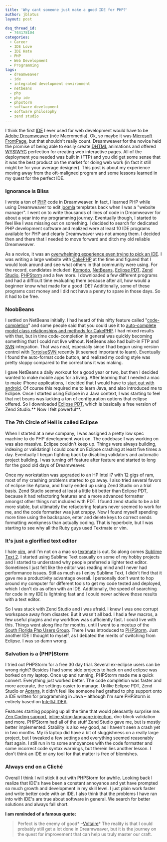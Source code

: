 ```yaml
---
title: 'Why cant someone just make a good IDE for PHP?'
author: jblotus
layout: post

dsq_thread_id:
  - 744178104
categories:
  - Career
  - IDE Love
  - IDE Hate
  - PHP
  - Web Development
  - Programming
tags:
  - dreamweaver
  - ide
  - integrated development environment
  - netbeans
  - php
  - php ide
  - phpstorm
  - software development
  - software philosophy
  - zend studio
---
```

I think the first [IDE][1] I ever used for web development would have to be [Adobe Dreamweaver][2] (née Macromedia). Ok, so maybe it was [Microsoft FrontPage][3], but that shouldn't really count. Dreamweaver for the novice held the promise of being able to easily create [DHTML][4] animations and offered [WYSIWYG][5] perfection for creating web interactive pages. All of the deployment you needed was built in (FTP) and you did get some sense that it was the best product on the market for doing web work (in fact it still might be for your average designer). This post is about my experience moving away from the oft-maligned program and some lessons learned in my quest for the perfect IDE. <!--more-->

### Ignorance is Bliss

I wrote a ton of [PHP][6] code in Dreamweaver. In fact, I learned PHP while using Dreamweaver to edit [joomla][7] templates back when I was a "website manager". I went on to write thousands of lines of code in Dreamweaver for about a year into my programming journey. Eventually though, I started to feel like I was missing out on something. I decided to search for dedicated PHP development software and realized were at least 10 IDE programs available for PHP and clearly Dreamweaver was not among them. I decided then and there that I needed to move forward and ditch my old reliable Dreamweaver.

As a novice, it was an [overwhelming experience even trying to pick an IDE][8]. I was writing a large website with [CakePHP][9] at the time and figured that I would look around and see what others in that community were using. For the record, candidates included: [Komodo][10], [NetBeans][11], [Eclipse PDT][12], [Zend Studio][13], [PHPStorm][14] and a few more. I downloaded a few different programs and had a difficult time evaluating them because after all, how would a beginner know what made for a good IDE? Additionally, some of these programs cost money and I did not have a penny to spare in those days. So it had to be free.

### NoobBeans

I settled on NetBeans initially. I had heard of this nifty feature called "[code-completion][15]" and some people said that you could use it to [auto-complete model class relationships and methods for CakePHP][16]. I had mixed results with that, but in time code-completion in general was quickly becoming something that I could not live without. NetBeans also had built-in FTP and [SVN][17] integration. That was neat, especially since I had begun using version control with [TortoiseSVN ][18]recently (it seemed important to learn). Eventually I found the auto-format code button, and realized my coding style was pretty sloppy compared to the corrections it was making.

I gave NetBeans a daily workout for a good year or two, but then I decided wanted to make mobile apps for a living. After learning that I needed a mac to make iPhone applications, I decided that I would have to [start out with android][19]. Of course this required me to learn Java, and also introduced me to Eclipse. Once I started using Eclipse in a Java context, I was starting to feel that net beans was lacking a ton of configuration options that eclipse offered. So I downloaded [Eclipse PDT][12], which is basically a free version of Zend Studio.** Now I felt powerful**.

### The 7th Circle of Hell is called Eclipse

When I started at a new company, I was assigned a pretty low spec machine to do PHP development work on. The codebase I was working on was also massive. Eclipse couldn't keep up. Things were always building, indexing or validating! I could count on Eclipse crashing at least five times a day. Eventually I began fighting back by disabling validators and automatic project building. I was turning off feature after feature and started to long for the good old days of Dreamweaver.

Once my workstation was upgraded to an HP Intel i7 with 12 gigs of ram, most of my crashing problems started to go away. I also tried several favors of eclipse like Aptana, and finally ended up using Zend Studio on a trial basis. Zend Studio seemed at least a little bit better than Eclipse PDT, because it had refactoring features and a more advanced formatter amongst other things not included with PDT. I found zend studio to be a bit more stable, but ultimately the refactoring featurs never seemed to work for me, and the code formatter was just crappy. Now I found myself spending more time using the backspace, enter and delete keys to correct sends formatting wonkyness than actually coding. That is hyperbole, but I was starting to see why all the Ruby guys used Textmate or vim.

### It's just a glorified text editor

I hate [vim][20], and I'm not on a mac so [textmate][21] is out. So along comes [Sublime Text 2][22]. I started using Sublime Text casually on some of my hobby projects and I started to understand why people preferred a lighter text editor. Sometimes I just felt like the editor was reading mind and I never had performance issues. Still as much as I enjoy Sublime Text, I didn't find that it gave me a productivity advantage overall. I personally don't want to hop around my computer for different tools to get my code tested and deployed, which I don't do as often with an IDE. Additionally, the speed of searching for code in my IDE is lightning fast and I could never achieve those results with a text editor.

So I was stuck with Zend Studio and i was afraid. I knew I was one corrupt workspace away from disaster. But it wasn't all bad. I had a few macros, a few useful plugins and my workflow was sufficiently fast. I could live with this. Things went along fine for months, until I went to a meetup of the [South Florida Php Users Group][23]. There I was introduced to [PHPStorm][14]. Just another IDE I thought to myself, as I debated the merits of switching from Eclipse. I was so damn wrong.

### Salvation is a (PHP)Storm

I tried out PHPStorm for a free 30 day trial. Several ex-eclipse users can be wrong right? Besides I had some side projects to hack on and eclipse was borked on my laptop. Once up and running, PHPStorm made me a quick convert. Everything just worked better. The code completion was faster and more accurate, the settings easier to manage. Unlike Eclipse PDT, Zend Studio or [Aptana][24], it didn't feel like someone had grafted to php support onto a IDE written for programming in Java – although I'm sure PHPStorm is entirely based on [IntelliJ IDEA][25].

Features starting popping up all the time that would pleasantly surprise me: [Zen Coding support][26], [inline string language injection][27], doc block validation and more. PHPStorm had all of the stuff Zend Studio gave me, but is mostly better implemented. Stability is also vey good, as I haven't seen a crash yet in two months. My i5 laptop did have a bit of sluggishness on a really large project, but I tweaked a few settings and everything seemed reasonably fast again. I still run in to some annoyances with the code formatter and some incorrect code syntax warnings, but therein lies another lesson. I don't think an IDE or any tool for that matter is free of blemishes.

### Always end on a Cliché

Overall I think I will stick it out with PHPStorm for awhile. Looking back I realize that IDE's have been a constant annoyance and yet have prompted so much growth and development in my skill level. I just plain work faster and write better code with an IDE. I also think that the problems I have ran into with IDE's are true about software in general. We search for better solutions and always fall short.

**I am reminded of a famous quote:**

> Perfect is the enemy of good* –[Voltaire][28]*
The reality is that I could probably still get a lot done in Dreamweaver, but it is the journey on the quest for improvement that can help us truly master our craft.

 [1]: http://en.wikipedia.org/wiki/Integrated_development_environment
 [2]: http://www.adobe.com/devnet/dreamweaver.html
 [3]: http://en.wikipedia.org/wiki/Microsoft_FrontPage
 [4]: http://en.wikipedia.org/wiki/Dynamic_HTML
 [5]: http://en.wikipedia.org/wiki/WYSIWYG
 [6]: http://www.php.net/
 [7]: http://www.joomla.org/
 [8]: http://coding.smashingmagazine.com/2009/02/11/the-big-php-ides-test-why-use-oneand-which-to-choose/
 [9]: http://cakephp.org/
 [10]: http://www.activestate.com/komodo-ide
 [11]: http://netbeans.org/features/php/
 [12]: http://www.eclipse.org/projects/project.php?id=tools.pdt
 [13]: http://www.zend.com/en/products/studio/
 [14]: http://www.jetbrains.com/phpstorm/
 [15]: http://en.wikipedia.org/wiki/Autocomplete
 [16]: http://bakery.cakephp.org/articles/SymenTimmermans/2009/01/21/model-based-code-insight-and-completion-in-netbeans
 [17]: http://subversion.tigris.org/
 [18]: http://tortoisesvn.net/
 [19]: http://developer.android.com/sdk/index.html
 [20]: http://www.vim.org/ "VIM"
 [21]: http://macromates.com/ "TextMate"
 [22]: http://www.sublimetext.com/2
 [23]: http://www.soflophp.org/
 [24]: http://aptana.com/
 [25]: http://www.jetbrains.com/idea/
 [26]: http://code.google.com/p/zen-coding/ "Zen Coding Project Homepage"
 [27]: http://www.jetbrains.com/phpstorm/webhelp/language-injections.html "PHPStorm language injection"
 [28]: http://www.famous-quotes.net/Quote.aspx?The_perfect_is_the_enemy_of_the_good "Voltaire's famous quote about perfection"
